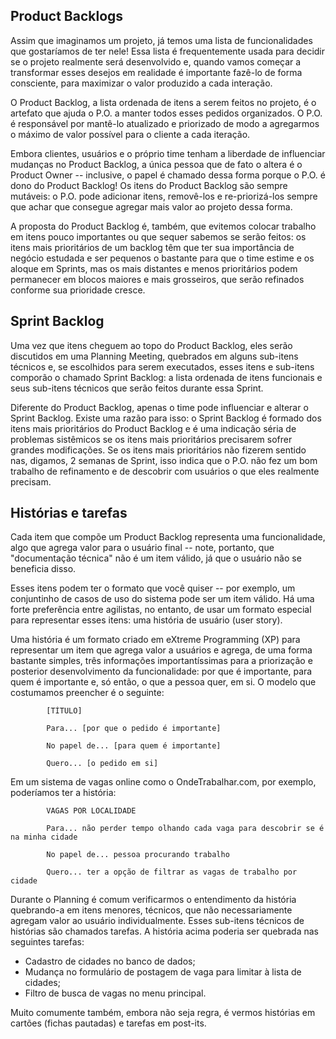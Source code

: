 ## Product Backlogs

Assim que imaginamos um projeto, já temos uma lista de funcionalidades que gostaríamos de ter nele! Essa lista é frequentemente usada para decidir se o projeto realmente será desenvolvido e, quando vamos começar a transformar esses desejos em realidade é importante fazê-lo de forma consciente, para maximizar o valor produzido a cada interação.

O Product Backlog, a lista ordenada de itens a serem feitos no projeto, é o artefato que ajuda o P.O. a manter todos esses pedidos organizados. O P.O. é responsável por mantê-lo atualizado e priorizado de modo a agregarmos o máximo de valor possível para o cliente a cada iteração.

Embora clientes, usuários e o próprio time tenham a liberdade de influenciar mudanças no Product Backlog, a única pessoa que de fato o altera é o Product Owner -- inclusive, o papel é chamado dessa forma porque o P.O. é dono do Product Backlog! Os itens do Product Backlog são sempre mutáveis: o P.O. pode adicionar itens, removê-los e re-priorizá-los sempre que achar que consegue agregar mais valor ao projeto dessa forma.

A proposta do Product Backlog é, também, que evitemos colocar trabalho em itens pouco importantes ou que sequer sabemos se serão feitos: os itens mais prioritários de um backlog têm que ter sua importância de negócio estudada e ser pequenos o bastante para que o time estime e os aloque em Sprints, mas os mais distantes e menos prioritários podem permanecer em blocos maiores e mais grosseiros, que serão refinados conforme sua prioridade cresce.

## Sprint Backlog

Uma vez que itens cheguem ao topo do Product Backlog, eles serão discutidos em uma Planning Meeting, quebrados em alguns sub-itens técnicos e, se escolhidos para serem executados, esses itens e sub-itens comporão o chamado Sprint Backlog: a lista ordenada de itens funcionais e seus sub-itens técnicos que serão feitos durante essa Sprint.

Diferente do Product Backlog, apenas o time pode influenciar e alterar o Sprint Backlog. Existe uma razão para isso: o Sprint Backlog é formado dos itens mais prioritários do Product Backlog e é uma indicação séria de problemas sistêmicos se os itens mais prioritários precisarem sofrer grandes modificações. Se os itens mais prioritários não fizerem sentido nas, digamos, 2 semanas de Sprint, isso indica que o P.O. não fez um bom trabalho de refinamento e de descobrir com usuários o que eles realmente precisam.

## Histórias e tarefas

Cada item que compõe um Product Backlog representa uma funcionalidade, algo que agrega valor para o usuário final -- note, portanto, que "documentação técnica" não é um item válido, já que o usuário não se beneficia disso.

Esses itens podem ter o formato que você quiser -- por exemplo, um conjuntinho de casos de uso do sistema pode ser um item válido. Há uma forte preferência entre agilistas, no entanto, de usar um formato especial para representar esses itens: uma história de usuário (user story).

Uma história é um formato criado em eXtreme Programming (XP) para representar um item que agrega valor a usuários e agrega, de uma forma bastante simples, três informações importantíssimas para a priorização e posterior desenvolvimento da funcionalidade: por que é importante, para quem é importante e, só então, o que a pessoa quer, em si. O modelo que costumamos preencher é o seguinte:
           
            [TÍTULO]
            
            Para... [por que o pedido é importante]
            
            No papel de... [para quem é importante]
            
            Quero... [o pedido em si]

Em um sistema de vagas online como o OndeTrabalhar.com, por exemplo, poderíamos ter a história:

            VAGAS POR LOCALIDADE
            
            Para... não perder tempo olhando cada vaga para descobrir se é na minha cidade
            
            No papel de... pessoa procurando trabalho
            
            Quero... ter a opção de filtrar as vagas de trabalho por cidade

Durante o Planning é comum verificarmos o entendimento da história quebrando-a em itens menores, técnicos, que não necessariamente agregam valor ao usuário individualmente. Esses sub-itens técnicos de histórias são chamados tarefas. A história acima poderia ser quebrada nas seguintes tarefas:

- Cadastro de cidades no banco de dados;
- Mudança no formulário de postagem de vaga para limitar à lista de cidades;
- Filtro de busca de vagas no menu principal.

Muito comumente também, embora não seja regra, é vermos histórias em cartões (fichas pautadas) e tarefas em post-its.
